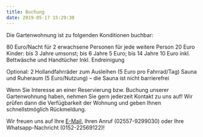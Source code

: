 ```yaml
---
title: Buchung
date: 2019-05-17 15:29:30
---
```


Die Gartenwohnung ist zu folgenden Konditionen buchbar: 

80 Euro/Nacht für 2 erwachsene Personen
für jede weitere Person 20 Euro
Kinder: bis 3 Jahre umsonst; bis 6 Jahre 5 Euro; bis 14 Jahre 10 Euro
inkl. Bettwäsche und Handtücher
Inkl. Endreinigung

Optional:
2 Hollandfahrräder zum Ausleihen (5 Euro pro Fahrrad/Tag)
Sauna und Ruheraum (5 Euro/Nutzung) – die Sauna ist nicht barrierefrei

Wenn Sie Interesse an einer Reservierung bzw. Buchung unserer Gartenwohnung haben, nehmen Sie gern jederzeit Kontakt zu uns auf! Wir prüfen dann die Verfügbarkeit der Wohnung und geben Ihnen schnellstmöglich Rückmeldung.

Wir freuen uns auf Ihre [E-Mail](hedwig.schroeder@gmx.de), Ihren Anruf (02557-9299030) oder Ihre Whatsapp-Nachricht (0152-22569122)!

